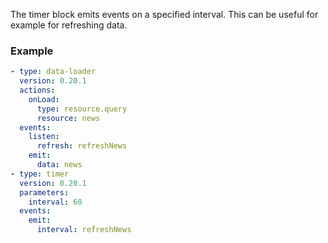 The timer block emits events on a specified interval. This can be useful for example for refreshing
data.

### Example

```yaml
- type: data-loader
  version: 0.20.1
  actions:
    onLoad:
      type: resource.query
      resource: news
  events:
    listen:
      refresh: refreshNews
    emit:
      data: news
- type: timer
  version: 0.20.1
  parameters:
    interval: 60
  events:
    emit:
      interval: refreshNews
```

